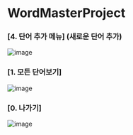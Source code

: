# WordMasterProject
### [4. 단어 추가 메뉴] (새로운 단어 추가)
![image](https://user-images.githubusercontent.com/112670969/188718071-43498ac1-234e-44fe-b43e-d725ddd2c1d7.png)
### [1. 모든 단어보기]
![image](https://user-images.githubusercontent.com/112670969/188718255-f237c5a3-2d65-4e90-9844-65e9f718f459.png)
### [0. 나가기]
![image](https://user-images.githubusercontent.com/112670969/188718380-9f139517-2508-4853-9470-2f8163ad09b0.png)
